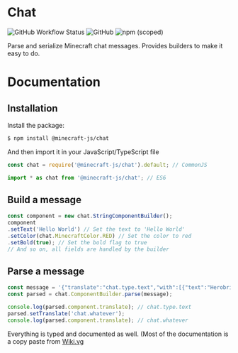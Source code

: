 # Chat

![GitHub Workflow Status](https://img.shields.io/github/workflow/status/MinecraftJS/Chat/Build?style=for-the-badge)
![GitHub](https://img.shields.io/github/license/MinecraftJS/Chat?style=for-the-badge)
![npm (scoped)](https://img.shields.io/npm/v/@minecraft-js/Chat?style=for-the-badge)

Parse and serialize Minecraft chat messages. Provides builders to make it easy to do.

# Documentation

## Installation

Install the package:

```bash
$ npm install @minecraft-js/chat
```

And then import it in your JavaScript/TypeScript file

```ts
const chat = require('@minecraft-js/chat').default; // CommonJS

import * as chat from '@minecraft-js/chat'; // ES6
```

## Build a message

```js
const component = new chat.StringComponentBuilder();
component
.setText('Hello World') // Set the text to 'Hello World'
.setColor(chat.MinecraftColor.RED) // Set the color to red
.setBold(true); // Set the bold flag to true
// And so on, all fields are handled by the builder
```

## Parse a message

```js
const message = '{"translate":"chat.type.text","with":[{"text":"Herobrine","clickEvent":{"action":"suggest_command","value":"/msg Herobrine "},"hoverEvent":{"action":"show_entity","value":"{id:f84c6a79-0a4e-45e0-879b-cd49ebd4c4e2,name:Herobrine}"},"insertion":"Herobrine"},{"text":"I don\'t exist"}]}'
const parsed = chat.ComponentBuilder.parse(message);

console.log(parsed.component.translate); // chat.type.text
parsed.setTranslate('chat.whatever');
console.log(parsed.component.translate); // chat.whatever
```


Everything is typed and documented as well. (Most of the documentation is a copy paste from [Wiki.vg](https://wiki.vg/Chat)